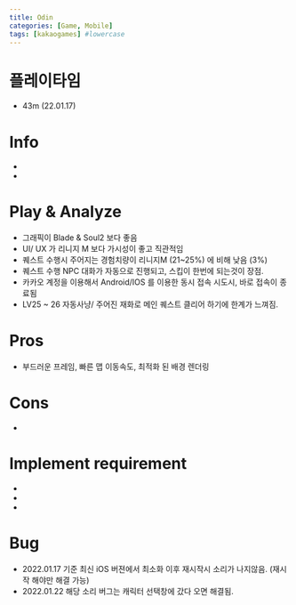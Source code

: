 ```yaml
---
title: Odin
categories: [Game, Mobile]
tags: [kakaogames] #lowercase    
---
```


# 플레이타임
- 43m (22.01.17)

# Info
-
-

# Play & Analyze 
- 그래픽이 Blade & Soul2 보다 좋음
- UI/ UX 가 리니지 M 보다 가시성이 좋고 직관적임
- 퀘스트 수행시 주어지는 경험치량이 리니지M (21~25%) 에 비해 낮음 (3%)
- 퀘스트 수행 NPC 대화가 자동으로 진행되고, 스킵이 한번에 되는것이 장점.
- 카카오 계정을 이용해서 Android/IOS 를 이용한 동시 접속 시도시, 바로 접속이 종료됨
- LV25 ~ 26 자동사냥/ 주어진 재화로 메인 퀘스트 클리어 하기에 한계가 느껴짐.

# Pros
- 부드러운 프레임, 빠른 맵 이동속도, 최적화 된 배경 렌더링

# Cons
-


# Implement requirement
-
-
-


# Bug
- 2022.01.17 기준 최신 iOS 버젼에서 최소화 이후 재시작시 소리가 나지않음. (재시작 해야만 해결 가능)
- 2022.01.22 해당 소리 버그는 캐릭터 선택창에 갔다 오면 해결됨.